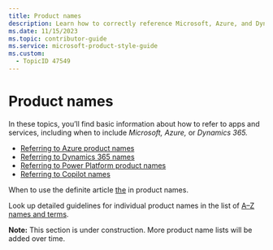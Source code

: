 ```yaml
---
title: Product names
description: Learn how to correctly reference Microsoft, Azure, and Dynamics 365 product names in your documentation. Explore guidelines for using definite articles and access detailed instructions for individual product names.
ms.date: 11/15/2023
ms.topic: contributor-guide
ms.service: microsoft-product-style-guide
ms.custom:
  - TopicID 47549
---
```



# Product names

In these topics, you’ll find basic information about how to refer to apps and services, including when to include *Microsoft, Azure,* or *Dynamics 365.*

- [Referring to Azure product names](~/product-and-feature-names/referring-to-azure-product-names.md)
- [Referring to Dynamics 365 names](~/product-and-feature-names/referring-to-dynamics-365-names.md)
- [Referring to Power Platform product names](~/product-and-feature-names/referring-to-power-platform-product-names.md)
- [Referring to Copilot names](~/copilot-guidance/copilot-in-product-names-and-messaging.md)

When to use the definite article [the](~/a_z_names_terms/t/the-when-to-include-in-names.md) in product names.

Look up detailed guidelines for individual product names in the list of [A–Z names and terms](~/a_z_names_terms/az-names-and-terms.md).

**Note:** This section is under construction. More product name lists will be added over time.
